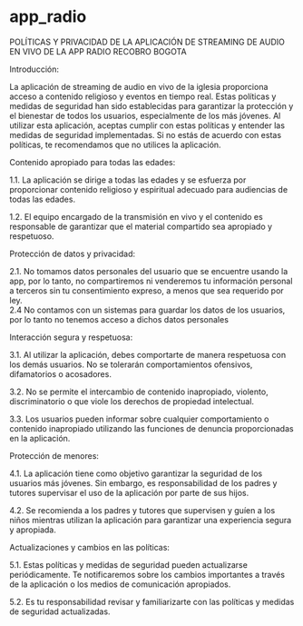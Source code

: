 # app_radio

POLÍTICAS Y PRIVACIDAD DE LA APLICACIÓN DE STREAMING DE AUDIO EN VIVO DE LA APP RADIO RECOBRO BOGOTA

  

Introducción: 

La aplicación de streaming de audio en vivo de la iglesia proporciona acceso a contenido religioso y eventos en tiempo real. Estas políticas y medidas de seguridad han sido establecidas para garantizar la protección y el bienestar de todos los usuarios, especialmente de los más jóvenes. Al utilizar esta aplicación, aceptas cumplir con estas políticas y entender las medidas de seguridad implementadas. Si no estás de acuerdo con estas políticas, te recomendamos que no utilices la aplicación. 

  

Contenido apropiado para todas las edades: 

1.1. La aplicación se dirige a todas las edades y se esfuerza por proporcionar contenido religioso y espiritual adecuado para audiencias de todas las edades. 

1.2. El equipo encargado de la transmisión en vivo y el contenido es responsable de garantizar que el material compartido sea apropiado y respetuoso. 

  

Protección de datos y privacidad: 

2.1. No tomamos datos personales del usuario que se encuentre usando la app, por lo tanto, no compartiremos ni venderemos tu información personal a terceros sin tu consentimiento expreso, a menos que sea requerido por ley.  
2.4 No contamos con un sistemas para guardar los datos de los usuarios, por lo tanto no tenemos acceso a dichos datos personales

Interacción segura y respetuosa: 

3.1. Al utilizar la aplicación, debes comportarte de manera respetuosa con los demás usuarios. No se tolerarán comportamientos ofensivos, difamatorios o acosadores. 

3.2. No se permite el intercambio de contenido inapropiado, violento, discriminatorio o que viole los derechos de propiedad intelectual. 

3.3. Los usuarios pueden informar sobre cualquier comportamiento o contenido inapropiado utilizando las funciones de denuncia proporcionadas en la aplicación. 

  

Protección de menores: 

4.1. La aplicación tiene como objetivo garantizar la seguridad de los usuarios más jóvenes. Sin embargo, es responsabilidad de los padres y tutores supervisar el uso de la aplicación por parte de sus hijos. 

4.2. Se recomienda a los padres y tutores que supervisen y guíen a los niños mientras utilizan la aplicación para garantizar una experiencia segura y apropiada. 

  

Actualizaciones y cambios en las políticas: 

5.1. Estas políticas y medidas de seguridad pueden actualizarse periódicamente. Te notificaremos sobre los cambios importantes a través de la aplicación o los medios de comunicación apropiados. 

5.2. Es tu responsabilidad revisar y familiarizarte con las políticas y medidas de seguridad actualizadas. 

  

